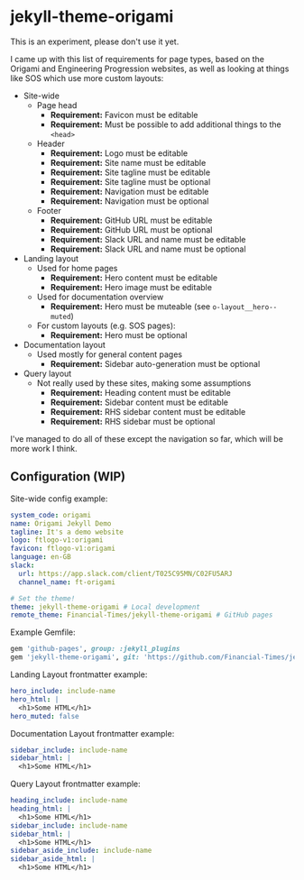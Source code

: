 
# jekyll-theme-origami

This is an experiment, please don't use it yet.

I came up with this list of requirements for page types, based on the Origami and Engineering Progression websites, as well as looking at things like SOS which use more custom layouts:

  - Site-wide
    - Page head
      - **Requirement:** Favicon must be editable
      - **Requirement:** Must be possible to add additional things to the `<head>`
    - Header
      - **Requirement:** Logo must be editable
      - **Requirement:** Site name must be editable
      - **Requirement:** Site tagline must be editable
      - **Requirement:** Site tagline must be optional
      - **Requirement:** Navigation must be editable
      - **Requirement:** Navigation must be optional
    - Footer
      - **Requirement:** GitHub URL must be editable
      - **Requirement:** GitHub URL must be optional
      - **Requirement:** Slack URL and name must be editable
      - **Requirement:** Slack URL and name must be optional
  - Landing layout
    - Used for home pages
      - **Requirement:** Hero content must be editable
      - **Requirement:** Hero image must be editable
    - Used for documentation overview
      - **Requirement:** Hero must be muteable (see `o-layout__hero--muted`)
    - For custom layouts (e.g. SOS pages):
      - **Requirement:** Hero must be optional
  - Documentation layout
    - Used mostly for general content pages
      - **Requirement:** Sidebar auto-generation must be optional
  - Query layout
    - Not really used by these sites, making some assumptions
      - **Requirement:** Heading content must be editable
      - **Requirement:** Sidebar content must be editable
      - **Requirement:** RHS sidebar content must be editable
      - **Requirement:** RHS sidebar must be optional

I've managed to do all of these except the navigation so far, which will be more work I think.

## Configuration (WIP)

Site-wide config example:

```yaml
system_code: origami
name: Origami Jekyll Demo
tagline: It's a demo website
logo: ftlogo-v1:origami
favicon: ftlogo-v1:origami
language: en-GB
slack:
  url: https://app.slack.com/client/T025C95MN/C02FU5ARJ
  channel_name: ft-origami

# Set the theme!
theme: jekyll-theme-origami # Local development
remote_theme: Financial-Times/jekyll-theme-origami # GitHub pages
```

Example Gemfile:

```ruby
gem 'github-pages', group: :jekyll_plugins
gem 'jekyll-theme-origami', git: 'https://github.com/Financial-Times/jekyll-theme-origami.git'
```

Landing Layout frontmatter example:

```yaml
hero_include: include-name
hero_html: |
  <h1>Some HTML</h1>
hero_muted: false
```

Documentation Layout frontmatter example:

```yaml
sidebar_include: include-name
sidebar_html: |
  <h1>Some HTML</h1>
```

Query Layout frontmatter example:

```yaml
heading_include: include-name
heading_html: |
  <h1>Some HTML</h1>
sidebar_include: include-name
sidebar_html: |
  <h1>Some HTML</h1>
sidebar_aside_include: include-name
sidebar_aside_html: |
  <h1>Some HTML</h1>
```
